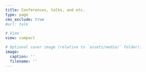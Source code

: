 ```yaml
---
title: Conferences, talks, and etc.
type: page
cms_exclude: true
#url: talk

# View
view: compact

# Optional cover image (relative to `assets/media/` folder).
image:
  caption: ''
  filename: ''
---
```

